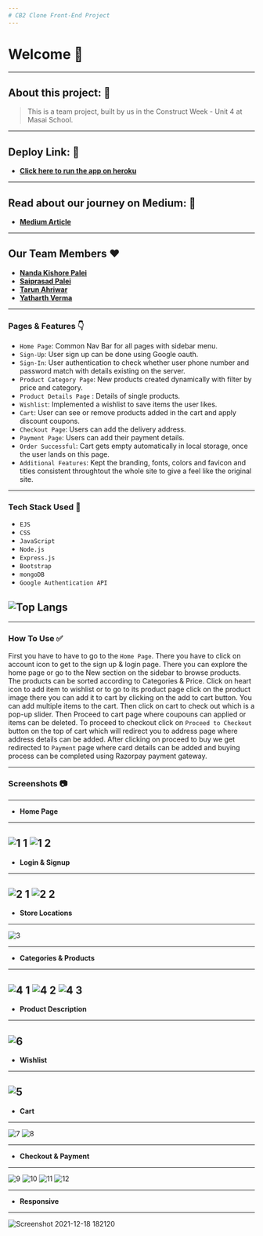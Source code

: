 ```yaml
---
# CB2 Clone Front-End Project
---
```


# Welcome 👋

---

## About this project: 🙌
> This is a team project, built by us in the Construct Week - Unit 4 at Masai School.

---

## Deploy Link: 🙌
- **[Click here to run the app on heroku](https://cb2-clone.herokuapp.com/)**

---

## Read about our journey on Medium: 🙌
- **[Medium Article](https://medium.com/@codertarun328/cb2-clone-with-backend-masai-school-32eeca406080)**

---
## Our Team Members ❤️

- **[Nanda Kishore Palei](https://github.com/Nandakishorpalei)**
- **[Saiprasad Palei](https://github.com/sai12348765patil)**
- **[Tarun Ahriwar](https://github.com/CoderTarun)**
- **[Yatharth Verma](https://github.com/yeti201)**

---

### Pages & Features 👇

- `Home Page`: Common Nav Bar for all pages with sidebar menu.
- `Sign-Up`: User sign up can be done using Google oauth.
- `Sign-In`: User authentication to check whether user phone number and password match with details existing on the server.
- `Product Category Page`: New products created dynamically with filter by price and category.
- `Product Details Page` : Details of single products.
- `Wishlist`: Implemented a wishlist to save items the user likes. 
- `Cart`: User can see or remove products added in the cart and apply discount coupons.
- `Checkout Page`: Users can add the delivery address.
- `Payment Page`: Users can add their payment details.
- `Order Successful`: Cart gets empty automatically in local storage, once the user lands on this page.
- `Additional Features`: Kept the branding, fonts, colors and favicon and titles consistent throughtout the whole site to give a feel like the original site.

---
### Tech Stack Used 🔧
- `EJS`
- `CSS`
- `JavaScript`
- `Node.js`
- `Express.js`
- `Bootstrap`
- `mongoDB`
- `Google Authentication API`

![Top Langs](https://github-readme-stats.vercel.app/api/top-langs/?username=nandakishorpalei&hide=ejs,shell&theme=tokyonight)
---

---

### How To Use ✅

First you have to have to go to the `Home Page`. There you have to click on account icon to get to the sign up & login page. There you can explore the home page or go to the New section on the sidebar to browse products. The products can be sorted according to Categories & Price. Click on heart icon to add item to wishlist or to go to its product page click on the product image there you can add it to cart by clicking on the add to cart button. You can add multiple items to the cart. Then click on cart to check out which is a pop-up slider. Then Proceed to cart page where coupouns can applied or items can be deleted. To proceed to checkout click on `Proceed to Checkout` button on the top of cart which will redirect you to address page where address details can be added. After clicking on proceed to buy we get redirected to `Payment` page where card details can be added and buying process can be completed using Razorpay payment gateway.

---

### Screenshots :camera:

---
- **Home Page**
---
![1 1](https://user-images.githubusercontent.com/54769381/146680631-5ffcb4d9-4f35-45c9-8da0-ceeb2508dcce.png)
![1 2](https://user-images.githubusercontent.com/54769381/146680634-ce4a5636-3def-4c18-b689-136145ce9416.png)
---
- **Login & Signup**
---
![2 1](https://user-images.githubusercontent.com/54769381/146680635-0f6a1ed6-28d5-4907-95f0-484f0d30bb78.png)
![2 2](https://user-images.githubusercontent.com/54769381/146680636-93bd7eb1-4fd5-4f86-b2c6-016ea67942a3.png)
---
- **Store Locations**
---
![3](https://user-images.githubusercontent.com/54769381/146680637-5f518884-d0b0-4c95-a4c8-b5eb68234cbf.png)

---
- **Categories & Products**
---
![4 1](https://user-images.githubusercontent.com/54769381/146680638-d59d44a7-4c5d-42bf-964f-191dcb25d1fb.png)
![4 2](https://user-images.githubusercontent.com/54769381/146680639-f4800df3-523d-46e9-b9ff-fcdda11c31f7.png)
![4 3](https://user-images.githubusercontent.com/54769381/146680641-1ca3e9ac-67b2-4009-b993-7bd131833421.png)
---
- **Product Description**
---
![6](https://user-images.githubusercontent.com/54769381/146680646-8db292b2-c311-43c7-8f30-5e0c94623ae5.png)
---
- **Wishlist**
---
![5](https://user-images.githubusercontent.com/54769381/146680644-262357bf-ed90-4a18-a72a-d14a11f7af0b.png)
---
- **Cart**
---
![7](https://user-images.githubusercontent.com/54769381/146680648-d9faa708-6fdf-4a34-85b8-dbaec4df7400.png)
![8](https://user-images.githubusercontent.com/54769381/146680650-07dd9276-6da8-4716-bddb-67b1d0cd4c27.png)

---
- **Checkout & Payment**
---
![9](https://user-images.githubusercontent.com/54769381/146680651-0caf7ad5-3e82-488a-a6f0-408bc6084138.png)
![10](https://user-images.githubusercontent.com/54769381/150469668-92d6f163-5578-4ec1-97f1-3cf7c6351b79.png)
![11](https://user-images.githubusercontent.com/54769381/150469671-42a257bc-67f2-4f22-84a4-36f27cdd22d2.png)
![12](https://user-images.githubusercontent.com/54769381/146680653-3918aed2-7131-4dc1-a728-11fc72f1f96f.png)

---
- **Responsive**
---
![Screenshot 2021-12-18 182120](https://user-images.githubusercontent.com/54769381/146680666-949dd6b4-fcd9-4c8e-8920-027ad9ddb606.png)


